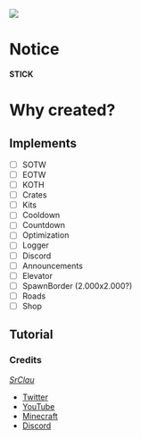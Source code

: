 <p light="center">
  <img src="resources/images/icon.png" />
</p>

# Notice
**STICK**

# Why created?


## Implements
- [ ] SOTW
- [ ] EOTW
- [ ] KOTH
- [ ] Crates
- [ ] Kits
- [ ] Cooldown
- [ ] Countdown
- [ ] Optimization
- [ ] Logger
- [ ] Discord
- [ ] Announcements
- [ ] Elevator
- [ ] SpawnBorder (2.000x2.000?)
- [ ] Roads
- [ ] Shop

## Tutorial


### Credits
*[SrClau](https://github.com/SrClau)*
- [Twitter](https://twitter.com/SrClau4)
- [YouTube](https://xvideos.com)
- [Minecraft](https://localhost:7700/index.html)
- [Discord]()
